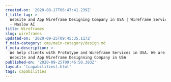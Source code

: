 ```yaml
---
created-on: '2020-08-17T06:47:41.239Z'
f_title-tag: >-
  Website and App Wireframe Designing Company in USA | Wireframe Services in USA
  - Maslow AI
title: Wireframes
slug: wireframes
updated-on: '2020-09-25T09:45:35.117Z'
f_main-category: cms/main-category/design.md
f_meta-description: >-
  We help clients with Prototype and Wireframe Services in USA. We are a Top
  Website and App Wireframe Designning Company in USA 
published-on: '2020-09-25T09:46:50.383Z'
layout: '[capabilities].html'
tags: capabilities
---
```



